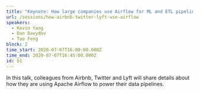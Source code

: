```yaml
---
title: "Keynote: How large companies use Airflow for ML and ETL pipelines"
url: /sessions/how-airbnb-twitter-lyft-use-airflow
speakers:
  - Kevin Yang
  - Dan Davydov
  - Tao Feng
block: 2
time_start: 2020-07-07T16:00:00.000Z
time_end: 2020-07-07T16:45:00.000Z
id: b1
---
```


In this talk, colleagues from Airbnb, Twitter and Lyft will share details about how they are using Apache Airflow to power their data pipelines.